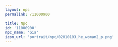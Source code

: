 ```yaml
---
layout: npc
permalink: /11000900

title: Npc
id: '11000900'
npc_name: 'Gia'
icon_url: 'portrait/npc/02010103_he_woman2_p.png'
---
```

